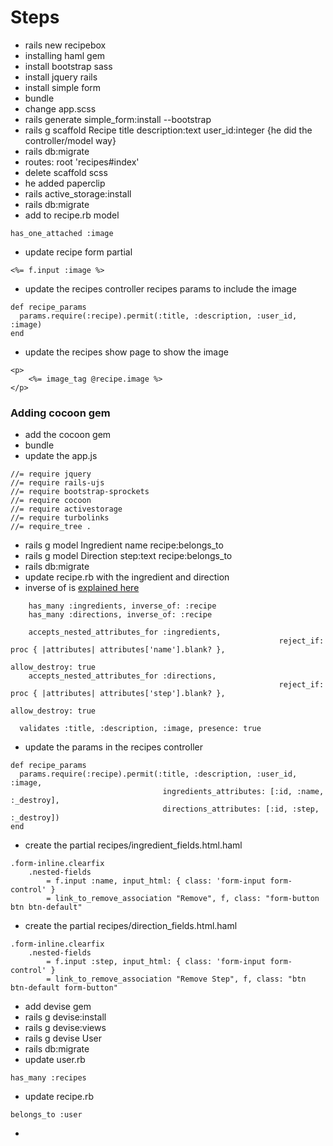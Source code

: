 # Steps

- rails new recipebox
- installing haml gem
- install bootstrap sass
- install jquery rails
- install simple form
- bundle
- change app.scss
- rails generate simple_form:install --bootstrap
- rails g scaffold Recipe title description:text user_id:integer {he did the controller/model way}
- rails db:migrate
- routes: root 'recipes#index'
- delete scaffold scss
- he added paperclip
- rails active_storage:install
- rails db:migrate
- add to recipe.rb model

```
has_one_attached :image
```

- update recipe form partial

```
<%= f.input :image %>
```

- update the recipes controller recipes params to include the image

```
def recipe_params
  params.require(:recipe).permit(:title, :description, :user_id, :image)
end
```

- update the recipes show page to show the image

```
<p>
	<%= image_tag @recipe.image %>
</p>
```

### Adding cocoon gem

- add the cocoon gem
- bundle
- update the app.js

```
//= require jquery
//= require rails-ujs
//= require bootstrap-sprockets
//= require cocoon
//= require activestorage
//= require turbolinks
//= require_tree .

```

- rails g model Ingredient name recipe:belongs_to
- rails g model Direction step:text recipe:belongs_to
- rails db:migrate
- update recipe.rb with the ingredient and direction
- inverse of is [explained here](https://www.rubydoc.info/gems/cocoon/1.2.12)

```
	has_many :ingredients, inverse_of: :recipe
	has_many :directions, inverse_of: :recipe

	accepts_nested_attributes_for :ingredients,
  															reject_if: proc { |attributes| attributes['name'].blank? },
  															allow_destroy: true
 	accepts_nested_attributes_for :directions,
  															reject_if: proc { |attributes| attributes['step'].blank? },
  															allow_destroy: true

  validates :title, :description, :image, presence: true
```

- update the params in the recipes controller

```
def recipe_params
  params.require(:recipe).permit(:title, :description, :user_id, :image,
                                  ingredients_attributes: [:id, :name, :_destroy], 
                                  directions_attributes: [:id, :step, :_destroy])
end
```

- create the partial recipes/ingredient_fields.html.haml

```
.form-inline.clearfix
	.nested-fields
		= f.input :name, input_html: { class: 'form-input form-control' }
		= link_to_remove_association "Remove", f, class: "form-button btn btn-default"
```

- create the partial recipes/direction_fields.html.haml

```
.form-inline.clearfix
	.nested-fields
		= f.input :step, input_html: { class: 'form-input form-control' }
		= link_to_remove_association "Remove Step", f, class: "btn btn-default form-button"
```

- add devise gem
- rails g devise:install
- rails g devise:views
- rails g devise User
- rails db:migrate
- update user.rb

```
has_many :recipes
```

- update recipe.rb

```
belongs_to :user
```

- 